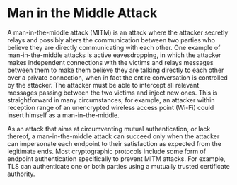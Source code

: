 # Man in the Middle Attack

A man-in-the-middle attack (MITM) is an attack where the attacker secretly relays and possibly alters the communication between two parties who believe they are directly communicating with each other. One example of man-in-the-middle attacks is active eavesdropping, in which the attacker makes independent connections with the victims and relays messages between them to make them believe they are talking directly to each other over a private connection, when in fact the entire conversation is controlled by the attacker. The attacker must be able to intercept all relevant messages passing between the two victims and inject new ones. This is straightforward in many circumstances; for example, an attacker within reception range of an unencrypted wireless access point (Wi-Fi) could insert himself as a man-in-the-middle.

As an attack that aims at circumventing mutual authentication, or lack thereof, a man-in-the-middle attack can succeed only when the attacker can impersonate each endpoint to their satisfaction as expected from the legitimate ends. Most cryptographic protocols include some form of endpoint authentication specifically to prevent MITM attacks. For example, TLS can authenticate one or both parties using a mutually trusted certificate authority.


